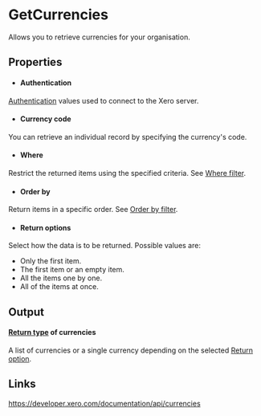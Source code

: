 GetCurrencies
============

Allows you to retrieve currencies for your organisation.

Properties
----------

- #### Authentication
[Authentication](../../../Common/Authentication/Index.md) values used to connect to the Xero server.
- #### Currency code
You can retrieve an individual record by specifying the currency's code.
- #### Where
Restrict the returned items using the specified criteria. See [Where filter](../../../Common/Filters/Where/Index.md).
- #### Order by
Return items in a specific order. See [Order by filter](../../../Common/Filters/OrderBy/Index.md).
- #### Return options
Select how the data is to be returned. Possible values are:
  * Only the first item.
  * The first item or an empty item. 
  * All the items one by one.
  * All of the items at once.


Output
-----
#### [Return type](#return-options) of currencies
A list of currencies or a single currency depending on the selected [Return option](#return-options).

Links
-----

https://developer.xero.com/documentation/api/currencies